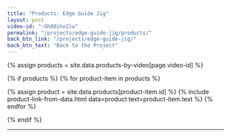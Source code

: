 ```yaml
---
title: "Products: Edge Guide Jig"
layout: post
video-id: "-Gh08iho1lw"
permalink: "/projects/edge-guide-jig/products/"
back_btn_link: "/projects/edge-guide-jig/"
back_btn_text: "Back to the Project"
---
```

{% assign products = site.data.products-by-video[page.video-id]  %}

{% if products %}
{% for product-item in products  %}

{% assign product = site.data.products[product-item.id] %}
{% include product-link-from-data.html data=product text=product-item.text %}
{% endfor %}

{% endif %}

<hr class="hr-thick" style="margin-bottom: 30px; clear: left"/>
